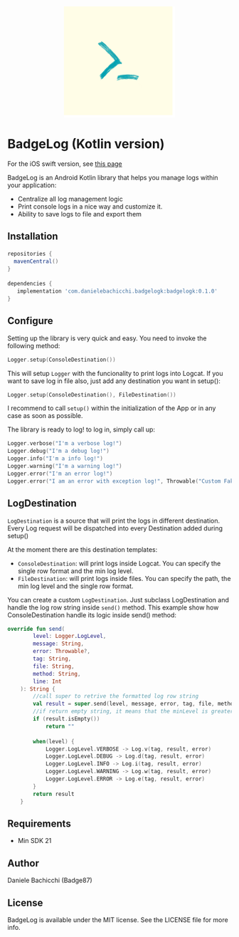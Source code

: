 <p align="center">
<img src="https://github.com/Badge87/BadgeLog/blob/master/Example/BadgeLog/Images.xcassets/AppIcon.appiconset/1024.png?raw=true" width="250" height="250">
</p>

# BadgeLog (Kotlin version)
For the iOS swift version, see [this page](https://github.com/Badge87/BadgeLog)

BadgeLog is an Android Kotlin library that helps you manage logs within your application:

- Centralize all log management logic
- Print console logs in a nice way and customize it.
- Ability to save logs to file and export them

## Installation

```gradle
repositories {
  mavenCentral()
}

dependencies {
   implementation 'com.danielebachicchi.badgelogk:badgelogk:0.1.0'
}
```

## Configure
Setting up the library is very quick and easy. You need to invoke the following method:

```kotlin
Logger.setup(ConsoleDestination())
```
This will setup ```Logger``` with the funcionality to print logs into Logcat.
If you want to save log in file also, just add any destination you want in setup():
```kotlin
Logger.setup(ConsoleDestination(), FileDestination())
```
I recommend to call ```setup()``` within the initialization of the App or in any case as soon as possible.


The library is ready to log! to log in, simply call up:

```kotlin
Logger.verbose("I'm a verbose log!")
Logger.debug("I'm a debug log!")
Logger.info("I'm a info log!")
Logger.warning("I'm a warning log!")
Logger.error("I'm an error log!")
Logger.error("I am an error with exception log!", Throwable("Custom Fake Exception"))
```

## LogDestination
```LogDestination``` is a source that will print the logs in different destination. 
Every Log request will be dispatched into every Destination added during setup()

At the moment there are this destination templates:
- ```ConsoleDestination```: will print logs inside Logcat. You can specify the single row format and the min log level.
- ```FileDestination```: will print logs inside files. You can specify the path, the min log level and the single row format.

You can create a custom ```LogDestination```. Just subclass LogDestination and handle the log row string inside ```send()``` method. This example show how ConsoleDestination handle its logic inside send() method:
```kotlin
override fun send(
        level: Logger.LogLevel,
        message: String,
        error: Throwable?,
        tag: String,
        file: String,
        method: String,
        line: Int
    ): String {
        //call super to retrive the formatted log row string
        val result = super.send(level, message, error, tag, file, method, line)
        //if return empty string, it means that the minLevel is greater that log row level
        if (result.isEmpty())
            return ""

        when(level) {
            Logger.LogLevel.VERBOSE -> Log.v(tag, result, error)
            Logger.LogLevel.DEBUG -> Log.d(tag, result, error)
            Logger.LogLevel.INFO -> Log.i(tag, result, error)
            Logger.LogLevel.WARNING -> Log.w(tag, result, error)
            Logger.LogLevel.ERROR -> Log.e(tag, result, error)
        }
        return result
    }
```

## Requirements
- Min SDK 21

## Author

Daniele Bachicchi (Badge87)

## License

BadgeLog is available under the MIT license. See the LICENSE file for more info.
